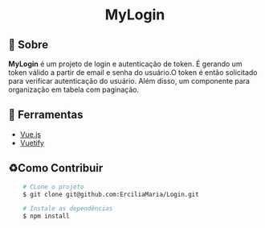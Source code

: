 <h1 align="center">MyLogin</h1>

## 📘 Sobre
**MyLogin** é um projeto de login e autenticação de token. É gerando um token válido a partir de email e senha do usuário.O token é então solicitado para verificar autenticação do usuário. Além disso, um componente para organização em tabela com paginação.


## 🔨 Ferramentas

- [Vue.js](https://vuejs.org/)
- [Vuetify](https://vuetifyjs.com/en/getting-started/installation/#installation)

## ♻️Como Contribuir

```bash
    # CLone o projeto
    $ git clone git@github.com:ErciliaMaria/Login.git
````

```bash
    # Instale as dependências
    $ npm install
```